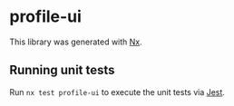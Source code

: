 # profile-ui

This library was generated with [Nx](https://nx.dev).

## Running unit tests

Run `nx test profile-ui` to execute the unit tests via [Jest](https://jestjs.io).
